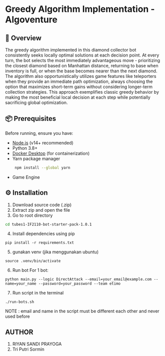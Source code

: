 # Greedy Algorithm Implementation - Algoventure

## 🌟 Overview
The greedy algorithm implemented in this diamond collector bot consistently seeks locally optimal solutions at each decision point. At every turn, the bot selects the most immediately advantageous move - prioritizing the closest diamond based on Manhattan distance, returning to base when inventory is full, or when the base becomes nearer than the next diamond. The algorithm also opportunistically utilizes game features like teleporters when they provide an immediate path optimization, always choosing the option that maximizes short-term gains without considering longer-term collection strategies. This approach exemplifies classic greedy behavior by making the most beneficial local decision at each step while potentially sacrificing global optimization.

## 📦 Prerequisites
Before running, ensure you have:
- [Node.js](https://nodejs.org/) (v14+ recommended)
- Python 3.8+
- [Docker Desktop](https://www.docker.com/products/docker-desktop) (for containerization)
- Yarn package manager
  ```bash
   npm install --global yarn
   ```
- Game Engine

## ⚙️ Installation
1. Download source code (.zip)
2. Extract zip and open the file
3. Go to root directory
  ```bash
  cd tubes1-IF2110-bot-starter-pack-1.0.1
   ```
4. Install dependencies using pip
```
pip install -r requirements.txt
```
5. gunakan venv (jika menggunakan ubuntu)
```
source .venv/bin/activate
```
6. Run bot For 1 bot:
```
python main.py --logic DirectAttack --email=your_email@example.com --name=your_name --password=your_password --team etimo
```
7. Run script in the terminal
```
./run-bots.sh
```

NOTE : email and name in the script must be different each other and never used before


## AUTHOR
1. RIYAN SANDI PRAYOGA
2. Tri Putri Sormin

